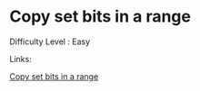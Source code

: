 # Copy set bits in a range

Difficulty Level : Easy

Links:

[Copy set bits in a range](https://www.geeksforgeeks.org/problems/copy-set-bits-in-range0623/1?itm_source=geeksforgeeks&itm_medium=article&itm_campaign=practice_card)